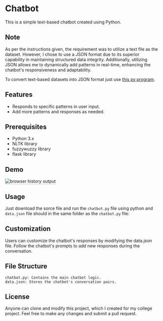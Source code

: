 # Chatbot

This is a simple text-based chatbot created using Python.

## Note
As per the instructions given, the requirement was to utilize a text file as the dataset. However, I chose to use a JSON format due to its superior capability in maintaining structured data integrity. Additionally, utilizing JSON allows me to dynamically add patterns in real-time, enhancing the chatbot's responsiveness and adaptability.

To convert text-based datasets into JSON format just use [this py program](https://github.com/dhanushl0l/TxtToJsonConverter).
## Features

- Responds to specific patterns in user input.
- Add more patterns and responses as needed.

## Prerequisites

- Python 3.x
- NLTK library
- fuzzywuzzy library
- flask library

## Demo
<img src="https://i.imgur.com/X5U8yeU.gif" alt="browser history output" style="max-width:70%;box-shadow:0 2.8px 2.2px rgba(0, 0, 0, 0.12)">

## Usage

Just download the sorce file and run the `chatbot.py` file using python and `data.json` file should in the same folder as the `chatbot.py` file:

## Customization

Users can customize the chatbot's responses by modifying the data.json file. Follow the chatbot's prompts to add new responses during the conversation.

## File Structure

    chatbot.py: Contains the main chatbot logic.
    data.json: Stores the chatbot's conversation pairs.

## License

Anyone can clone and modify this project, which I created for my college project. Feel free to make any changes and submit a pull request.
